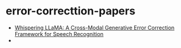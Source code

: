 # error-correcttion-papers
- [Whispering LLaMA: A Cross-Modal Generative Error Correction Framework for Speech Recognition](https://arxiv.org/pdf/2310.06434v2)
- 
